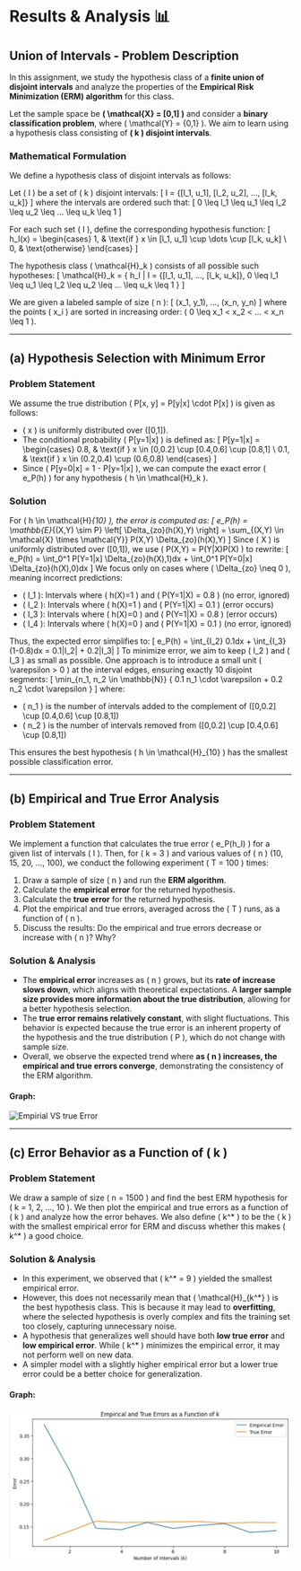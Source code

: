# Results & Analysis 📊

## **Union of Intervals - Problem Description**

In this assignment, we study the hypothesis class of a **finite union of disjoint intervals** and analyze the properties of the **Empirical Risk Minimization (ERM) algorithm** for this class.

Let the sample space be **\( \mathcal{X} = [0,1] \)** and consider a **binary classification problem**, where \( \mathcal{Y} = \{0,1\} \). We aim to learn using a hypothesis class consisting of **\( k \) disjoint intervals**.

### **Mathematical Formulation**
We define a hypothesis class of disjoint intervals as follows:

Let \( I \) be a set of \( k \) disjoint intervals:
\[ I = \{[l_1, u_1], [l_2, u_2], ..., [l_k, u_k]\} \]
where the intervals are ordered such that:
\[ 0 \leq l_1 \leq u_1 \leq l_2 \leq u_2 \leq ... \leq u_k \leq 1 \]

For each such set \( I \), define the corresponding hypothesis function:
\[ h_I(x) = \begin{cases} 1, & \text{if } x \in [l_1, u_1] \cup \dots \cup [l_k, u_k] \\ 0, & \text{otherwise} \end{cases} \]

The hypothesis class \( \mathcal{H}_k \) consists of all possible such hypotheses:
\[ \mathcal{H}_k = \{ h_I | I = \{[l_1, u_1], ..., [l_k, u_k]\}, 0 \leq l_1 \leq u_1 \leq l_2 \leq u_2 \leq ... \leq u_k \leq 1 \} \]

We are given a labeled sample of size \( n \):
\[ (x_1, y_1), ..., (x_n, y_n) \]
where the points \( x_i \) are sorted in increasing order: \( 0 \leq x_1 < x_2 < ... < x_n \leq 1 \).

---

## **(a) Hypothesis Selection with Minimum Error**

### **Problem Statement**
We assume the true distribution \( P[x, y] = P[y|x] \cdot P[x] \) is given as follows:
- \( x \) is uniformly distributed over \([0,1]\).
- The conditional probability \( P[y=1|x] \) is defined as:
  \[
  P[y=1|x] = \begin{cases} 
  0.8, & \text{if } x \in [0,0.2] \cup [0.4,0.6] \cup [0.8,1] \\
  0.1, & \text{if } x \in (0.2,0.4) \cup (0.6,0.8)
  \end{cases}
  \]
- Since \( P[y=0|x] = 1 - P[y=1|x] \), we can compute the exact error \( e_P(h) \) for any hypothesis \( h \in \mathcal{H}_k \).

### **Solution**
For \( h \in \mathcal{H}_{10} \), the error is computed as:
\[
  e_P(h) = \mathbb{E}_{(X,Y) \sim P} \left[ \Delta_{zo}(h(X),Y) \right] = \sum_{(X,Y) \in \mathcal{X} \times \mathcal{Y}} P(X,Y) \Delta_{zo}(h(X),Y)
\]
Since \( X \) is uniformly distributed over \([0,1]\), we use \( P(X,Y) = P(Y|X)P(X) \) to rewrite:
\[
  e_P(h) = \int_0^1 P[Y=1|x] \Delta_{zo}(h(X),1)dx + \int_0^1 P[Y=0|x] \Delta_{zo}(h(X),0)dx
\]
We focus only on cases where \( \Delta_{zo} \neq 0 \), meaning incorrect predictions:
- \( I_1 \): Intervals where \( h(X)=1 \) and \( P(Y=1|X) = 0.8 \) (no error, ignored)
- \( I_2 \): Intervals where \( h(X)=1 \) and \( P(Y=1|X) = 0.1 \) (error occurs)
- \( I_3 \): Intervals where \( h(X)=0 \) and \( P(Y=1|X) = 0.8 \) (error occurs)
- \( I_4 \): Intervals where \( h(X)=0 \) and \( P(Y=1|X) = 0.1 \) (no error, ignored)

Thus, the expected error simplifies to:
\[
  e_P(h) = \int_{I_2} 0.1dx + \int_{I_3} (1-0.8)dx = 0.1|I_2| + 0.2|I_3|
\]
To minimize error, we aim to keep \( I_2 \) and \( I_3 \) as small as possible. One approach is to introduce a small unit \( \varepsilon > 0 \) at the interval edges, ensuring exactly 10 disjoint segments:
\[
  \min_{n_1, n_2 \in \mathbb{N}} \{ 0.1 n_1 \cdot \varepsilon + 0.2 n_2 \cdot \varepsilon \}
\]
where:
- \( n_1 \) is the number of intervals added to the complement of \([0,0.2] \cup [0.4,0.6] \cup [0.8,1]\)
- \( n_2 \) is the number of intervals removed from \([0,0.2] \cup [0.4,0.6] \cup [0.8,1]\)

This ensures the best hypothesis \( h \in \mathcal{H}_{10} \) has the smallest possible classification error.

---

## **(b) Empirical and True Error Analysis**

### **Problem Statement**
We implement a function that calculates the true error \( e_P(h_I) \) for a given list of intervals \( I \). Then, for \( k = 3 \) and various values of \( n \) (10, 15, 20, ..., 100), we conduct the following experiment \( T = 100 \) times:
1. Draw a sample of size \( n \) and run the **ERM algorithm**.
2. Calculate the **empirical error** for the returned hypothesis.
3. Calculate the **true error** for the returned hypothesis.
4. Plot the empirical and true errors, averaged across the \( T \) runs, as a function of \( n \).
5. Discuss the results: Do the empirical and true errors decrease or increase with \( n \)? Why?

### **Solution & Analysis**
- The **empirical error** increases as \( n \) grows, but its **rate of increase slows down**, which aligns with theoretical expectations. A **larger sample size provides more information about the true distribution**, allowing for a better hypothesis selection.
- The **true error remains relatively constant**, with slight fluctuations. This behavior is expected because the true error is an inherent property of the hypothesis and the true distribution \( P \), which do not change with sample size.
- Overall, we observe the expected trend where **as \( n \) increases, the empirical and true errors converge**, demonstrating the consistency of the ERM algorithm.
#### **Graph:**
![Empirial VS true Error](empirialVStrueError.png)

---

## **(c) Error Behavior as a Function of \( k \)**

### **Problem Statement**
We draw a sample of size \( n = 1500 \) and find the best ERM hypothesis for \( k = 1, 2, ..., 10 \). We then plot the empirical and true errors as a function of \( k \) and analyze how the error behaves. We also define \( k^* \) to be the \( k \) with the smallest empirical error for ERM and discuss whether this makes \( k^* \) a good choice.

### **Solution & Analysis**
- In this experiment, we observed that \( k^* = 9 \) yielded the smallest empirical error.
- However, this does not necessarily mean that \( \mathcal{H}_{k^*} \) is the best hypothesis class. This is because it may lead to **overfitting**, where the selected hypothesis is overly complex and fits the training set too closely, capturing unnecessary noise.
- A hypothesis that generalizes well should have both **low true error** and **low empirical error**. While \( k^* \) minimizes the empirical error, it may not perform well on new data.
- A simpler model with a slightly higher empirical error but a lower true error could be a better choice for generalization.

#### **Graph:**
![Empirial and true Error](empiricalANDtrueError.png)

